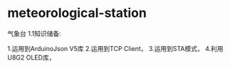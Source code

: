 # meteorological-station
气象台
1.1知识储备:

1.运用到ArduinoJson V5库
2.运用到TCP Client，
3.运用到STA模式，
4.利用U8G2 OLED库，
